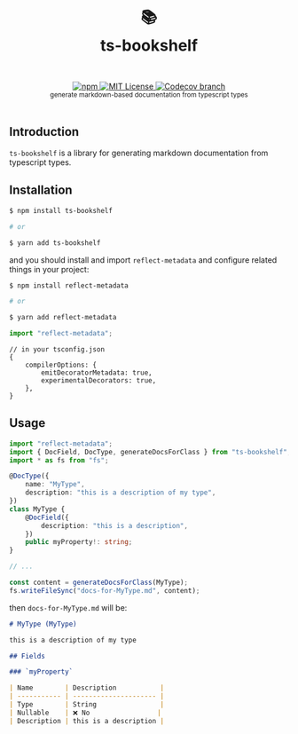 <h1 align="center">
  <br />
  📚
  <br />
  ts-bookshelf
  <sup>
    <br />
    <br />
  </sup>    
</h1>

<div align="center">
    <a href="https://www.npmjs.com/package/ts-bookshelf">
        <img alt="npm" src="https://img.shields.io/npm/v/ts-bookshelf?style=flat-square" />
    </a>
    <a href="https://github.com/hyper-level-nerds/ts-bookshelf/blob/main/LICENSE">
        <img src="https://img.shields.io/github/license/hyper-level-nerds/ts-bookshelf.svg?style=flat-square" alt="MIT License" />
    </a>
    <a href="https://app.codecov.io/gh/hyper-level-nerds/ts-bookshelf">
        <img alt="Codecov branch" src="https://img.shields.io/codecov/c/github/hyper-level-nerds/ts-bookshelf/main?style=flat-square&token=S2GKAU1OZ1">   
    </a>
    <br />
    <sup>generate markdown-based documentation from typescript types</sup>
    <br />
    <br />
</div>

## Introduction

`ts-bookshelf` is a library for generating markdown documentation from typescript types.

## Installation

```bash
$ npm install ts-bookshelf

# or

$ yarn add ts-bookshelf
```

and you should install and import `reflect-metadata` and configure related things in your project:

```bash
$ npm install reflect-metadata

# or

$ yarn add reflect-metadata
```

```ts
import "reflect-metadata";
```

```json5
// in your tsconfig.json
{
    compilerOptions: {
        emitDecoratorMetadata: true,
        experimentalDecorators: true,
    },
}
```

## Usage

```ts
import "reflect-metadata";
import { DocField, DocType, generateDocsForClass } from "ts-bookshelf";
import * as fs from "fs";

@DocType({
    name: "MyType",
    description: "this is a description of my type",
})
class MyType {
    @DocField({
        description: "this is a description",
    })
    public myProperty!: string;
}

// ...

const content = generateDocsForClass(MyType);
fs.writeFileSync("docs-for-MyType.md", content);
```

then `docs-for-MyType.md` will be:

```md
# MyType (MyType)

this is a description of my type

## Fields

### `myProperty`

| Name        | Description           |
| ----------- | --------------------- |
| Type        | String                |
| Nullable    | ❌ No                 |
| Description | this is a description |
```
